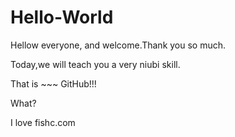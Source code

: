 # Hello-World

Hellow everyone, and welcome.Thank you so much.

Today,we will teach you a very niubi skill.

That is ~~~ GitHub!!!

What?

I love fishc.com
